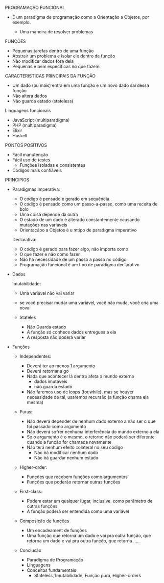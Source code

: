 PROGRAMAÇÃO FUNCIONAL

- É um paradigma de programação como a Orientação a Objetos, por exemplo.

  - Uma maneira de resolver problemas

FUNÇÕES

- Pequenas tarefas dentro de uma função
- Abstrair um problema e isolar ele dentro da função
- Não modificar dados fora dela
- Pequenas e bem específicas no que fazem.

CARACTERISTICAS PRINCIPAIS DA FUNÇÃO

- Um dado (ou mais) entra em uma função e um novo dado sai dessa função
- Não altera dados
- Não guarda estado (stateless)

Linguagens funcionais

- JavaScript (multiparadigma)
- PHP (multiparadigma)
- Elixir
- Haskell

PONTOS POSITIVOS

- Fácil manutenção
- Fácil uso de testes
  - Funções isoladas e consistentes
- Códigos mais confiáveis

PRINCIPIOS

- Paradigmas
  Imperativa:

  - O código é pensado e gerado em sequência.
  - O código é pensado como um passo-a-passo, como uma receita de bolo
  - Uma coisa depende da outra
  - O estado de um dado é alterado constantemente causando mutações nas variáveis
  - Orientaçãpo a Objetos é u mtipo de paradigma imperativo

  Declarativa:

  - O código é gerado para fazer algo, não importa como
  - O que fazer e não como fazer
  - Não há necessidade de um passo a passo no código
  - Programação funcional é um tipo de paradigma declarativo

- Dados

  Imutabilidade:

  - Uma variável não vai variar
  - se você precisar mudar uma variável, você não muda, você cria uma nova

  - Stateles
    - Não Guarda estado
    - A função só conhece dados entregues a ela
    - A resposta não poderá variar

- Funções

  - Independentes:

    - Deverá ter ao menos 1 argumento
    - Deverá retornar algo
    - Nada que acontecer lá dentro afeta o mundo externo
      - dados imutáveis
      - não guarda estado
    - Não faremos uso de loops (for,while), mas se houver necessidade de tal, usaremos recursão (a função chama ela mesma)

  - Puras:

    - Não deverá depender de nenhum dado externo a não ser o que foi passado como argumento
    - Não deverá sofrer nenhuma interferência do mundo externo a ela
    - Se o argumento é o mesmo, o retorno não poderá ser diferente quando a função for chamada novamente
    - Não terá nenhum efeito colateral no seu código
      - Não irá modificar nenhum dado
      - Não irá guardar nenhum estado

  - Higher-order:
    - Funções que recebem funções como argumentos
    - Funções que poderão retornar outras funções
  - First-class:

    - Podem estar em qualquer lugar, inclusive, como parâmetro de outras funções
    - A função poderá ser entendida como uma variável

  - Composição de funções

    - Um encadeament de funções
    - Uma função que retorna um dado e vai pra outra função, que retorna um dado e vai pra outra função, que retorna ......

  - Conclusão
    - Paradigma de Programação
    - Linguagens
    - Conceitos fundamentais
      - Stateless, Imutabilidade, Função pura, Higher-orders
